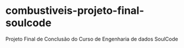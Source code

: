 # combustiveis-projeto-final-soulcode
Projeto Final de Conclusão do Curso de Engenharia de dados SoulCode
